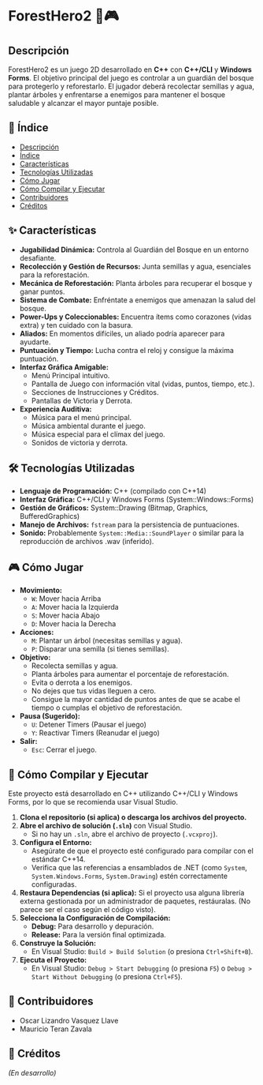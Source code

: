 ﻿# ForestHero2 🌲🎮

## Descripción

ForestHero2 es un juego 2D desarrollado en **C++** con **C++/CLI** y **Windows Forms**. El objetivo principal del juego es controlar a un guardián del bosque para protegerlo y reforestarlo. El jugador deberá recolectar semillas y agua, plantar árboles y enfrentarse a enemigos para mantener el bosque saludable y alcanzar el mayor puntaje posible.

## 📜 Índice

*   [Descripción](#descripción)
*   [Índice](#-índice)
*   [Características](#-características)
*   [Tecnologías Utilizadas](#-tecnologías-utilizadas)
*   [Cómo Jugar](#-cómo-jugar)
*   [Cómo Compilar y Ejecutar](#-cómo-compilar-y-ejecutar)
*   [Contribuidores](#-contribuidores)
*   [Créditos](#-créditos)

## ✨ Características

*   **Jugabilidad Dinámica:** Controla al Guardián del Bosque en un entorno desafiante.
*   **Recolección y Gestión de Recursos:** Junta semillas y agua, esenciales para la reforestación.
*   **Mecánica de Reforestación:** Planta árboles para recuperar el bosque y ganar puntos.
*   **Sistema de Combate:** Enfréntate a enemigos que amenazan la salud del bosque.
*   **Power-Ups y Coleccionables:** Encuentra ítems como corazones (vidas extra) y ten cuidado con la basura.
*   **Aliados:** En momentos difíciles, un aliado podría aparecer para ayudarte.
*   **Puntuación y Tiempo:** Lucha contra el reloj y consigue la máxima puntuación.
*   **Interfaz Gráfica Amigable:**
    *   Menú Principal intuitivo.
    *   Pantalla de Juego con información vital (vidas, puntos, tiempo, etc.).
    *   Secciones de Instrucciones y Créditos.
    *   Pantallas de Victoria y Derrota.
*   **Experiencia Auditiva:**
    *   Música para el menú principal.
    *   Música ambiental durante el juego.
    *   Música especial para el clímax del juego.
    *   Sonidos de victoria y derrota.

## 🛠️ Tecnologías Utilizadas

*   **Lenguaje de Programación:** C++ (compilado con C++14)
*   **Interfaz Gráfica:** C++/CLI y Windows Forms (System::Windows::Forms)
*   **Gestión de Gráficos:** System::Drawing (Bitmap, Graphics, BufferedGraphics)
*   **Manejo de Archivos:** `fstream` para la persistencia de puntuaciones.
*   **Sonido:** Probablemente `System::Media::SoundPlayer` o similar para la reproducción de archivos .wav (inferido).

## 🎮 Cómo Jugar

*   **Movimiento:**
    *   `W`: Mover hacia Arriba
    *   `A`: Mover hacia la Izquierda
    *   `S`: Mover hacia Abajo
    *   `D`: Mover hacia la Derecha
*   **Acciones:**
    *   `M`: Plantar un árbol (necesitas semillas y agua).
    *   `P`: Disparar una semilla (si tienes semillas).
*   **Objetivo:**
    *   Recolecta semillas y agua.
    *   Planta árboles para aumentar el porcentaje de reforestación.
    *   Evita o derrota a los enemigos.
    *   No dejes que tus vidas lleguen a cero.
    *   Consigue la mayor cantidad de puntos antes de que se acabe el tiempo o cumplas el objetivo de reforestación.
*   **Pausa (Sugerido):**
    *   `U`: Detener Timers (Pausar el juego)
    *   `Y`: Reactivar Timers (Reanudar el juego)
*   **Salir:**
    *   `Esc`: Cerrar el juego.

## 🚀 Cómo Compilar y Ejecutar

Este proyecto está desarrollado en C++ utilizando C++/CLI y Windows Forms, por lo que se recomienda usar Visual Studio.

1.  **Clona el repositorio (si aplica) o descarga los archivos del proyecto.**
2.  **Abre el archivo de solución (`.sln`)** con Visual Studio.
    *   Si no hay un `.sln`, abre el archivo de proyecto (`.vcxproj`).
3.  **Configura el Entorno:**
    *   Asegúrate de que el proyecto esté configurado para compilar con el estándar C++14.
    *   Verifica que las referencias a ensamblados de .NET (como `System`, `System.Windows.Forms`, `System.Drawing`) estén correctamente configuradas.
4.  **Restaura Dependencias (si aplica):** Si el proyecto usa alguna librería externa gestionada por un administrador de paquetes, restáuralas. (No parece ser el caso según el código visto).
5.  **Selecciona la Configuración de Compilación:**
    *   **Debug:** Para desarrollo y depuración.
    *   **Release:** Para la versión final optimizada.
6.  **Construye la Solución:**
    *   En Visual Studio: `Build > Build Solution` (o presiona `Ctrl+Shift+B`).
7.  **Ejecuta el Proyecto:**
    *   En Visual Studio: `Debug > Start Debugging` (o presiona `F5`) o `Debug > Start Without Debugging` (o presiona `Ctrl+F5`).

## 👥 Contribuidores

-  Oscar Lizandro Vasquez Llave
-  Mauricio Teran Zavala

## 🙏 Créditos

*(En desarrollo)*